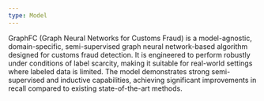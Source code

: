 ```yaml
---
type: Model
---
```


GraphFC (Graph Neural Networks for Customs Fraud) is a model-agnostic, domain-specific, semi-supervised graph neural network-based algorithm designed for customs fraud detection. It is engineered to perform robustly under conditions of label scarcity, making it suitable for real-world settings where labeled data is limited. The model demonstrates strong semi-supervised and inductive capabilities, achieving significant improvements in recall compared to existing state-of-the-art methods.